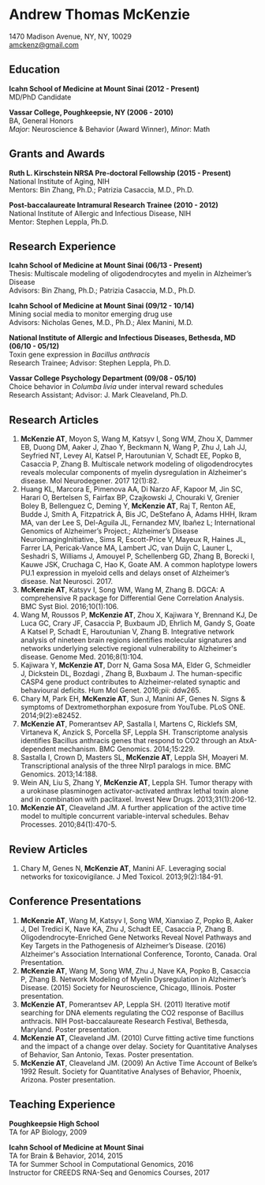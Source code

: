 Andrew Thomas McKenzie
======================
1470 Madison Avenue, NY, NY, 10029  
amckenz@gmail.com

Education
---------
**Icahn School of Medicine at Mount Sinai (2012 - Present)**  
MD/PhD Candidate

**Vassar College, Poughkeepsie, NY (2006 - 2010)**  
BA, General Honors  
*Major*: Neuroscience & Behavior (Award Winner),  *Minor*: Math

Grants and Awards
---------
**Ruth L. Kirschstein NRSA Pre-doctoral Fellowship (2015 - Present)**  
National Institute of Aging, NIH  
Mentors: Bin Zhang, Ph.D.; Patrizia Casaccia, M.D., Ph.D.

**Post-baccalaureate Intramural Research Trainee (2010 - 2012)**  
National Institute of Allergic and Infectious Disease, NIH  
Mentor: Stephen Leppla, Ph.D.

Research Experience
---------
**Icahn School of Medicine at Mount Sinai (06/13 - Present)**   
Thesis: Multiscale modeling of oligodendrocytes and myelin in Alzheimer’s Disease   
Advisors: Bin Zhang, Ph.D.; Patrizia Casaccia, M.D., Ph.D.  

**Icahn School of Medicine at Mount Sinai (09/12 - 10/14)**  
Mining social media to monitor emerging drug use  
Advisors: Nicholas Genes, M.D., Ph.D.; Alex Manini, M.D.  

**National Institute of Allergic and Infectious Diseases, Bethesda, MD (06/10 - 05/12)**  
Toxin gene expression in *Bacillus anthracis*  
Research Trainee; Advisor: Stephen Leppla, Ph.D.  

**Vassar College Psychology Department (09/08 - 05/10)**  
Choice behavior in *Columba livia* under interval reward schedules  
Research Assistant; Advisor: J. Mark Cleaveland, Ph.D.  

Research Articles
---------
1. **McKenzie AT**, Moyon S, Wang M, Katsyv I, Song WM, Zhou X, Dammer EB, Duong DM, Aaker J, Zhao Y, Beckmann N, Wang P, Zhu J, Lah JJ, Seyfried NT, Levey AI, Katsel P, Haroutunian V, Schadt EE, Popko B, Casaccia P, Zhang B. Multiscale network modeling of oligodendrocytes reveals molecular components of myelin dysregulation in Alzheimer's disease. Mol Neurodegener. 2017 12(1):82.
1. Huang KL, Marcora E, Pimenova AA, Di Narzo AF, Kapoor M, Jin SC, Harari O, Bertelsen S, Fairfax BP, Czajkowski J, Chouraki V, Grenier Boley B, Bellenguez C, Deming Y, **McKenzie AT**, Raj T, Renton AE, Budde J, Smith A, Fitzpatrick A, Bis JC, DeStefano A, Adams HHH, Ikram MA, van der Lee S, Del-Aguila JL, Fernandez MV, Ibañez L; International Genomics of Alzheimer’s Project.; Alzheimer’s Disease NeuroimagingInitiative., Sims R, Escott-Price V, Mayeux R, Haines JL, Farrer LA, Pericak-Vance MA, Lambert JC, van Duijn C, Launer L, Seshadri S, Williams J, Amouyel P, Schellenberg GD, Zhang B, Borecki I, Kauwe JSK, Cruchaga C, Hao K, Goate AM. A common haplotype lowers PU.1 expression in myeloid cells and delays onset of Alzheimer’s disease. Nat Neurosci. 2017.
1. **McKenzie AT**, Katsyv I, Song WM, Wang M, Zhang B. DGCA: A comprehensive R package for Differential Gene Correlation Analysis. BMC Syst Biol. 2016;10(1):106.
1. Wang M, Roussos P, **McKenzie AT**, Zhou X, Kajiwara Y, Brennand KJ, De Luca GC, Crary JF, Casaccia P, Buxbaum JD, Ehrlich M, Gandy S, Goate A Katsel P, Schadt E, Haroutunian V, Zhang B. Integrative network analysis of nineteen brain regions identifies molecular signatures and networks underlying selective regional vulnerability to Alzheimer's disease. Genome Med. 2016;8(1):104.
1. Kajiwara Y, **McKenzie AT**, Dorr N, Gama Sosa MA, Elder G, Schmeidler J, Dickstein DL, Bozdagi , Zhang B, Buxbaum J. The human-specific CASP4 gene product contributes to Alzheimer-related synaptic and behavioural deficits. Hum Mol Genet. 2016;pii: ddw265.
1. Chary M, Park EH, **McKenzie AT**, Sun J, Manini AF, Genes N. Signs & symptoms of Dextromethorphan exposure from YouTube. PLoS ONE. 2014;9(2):e82452.
1. **McKenzie AT**, Pomerantsev AP, Sastalla I, Martens C, Ricklefs SM, Virtaneva K, Anzick S, Porcella SF, Leppla SH. Transcriptome analysis identifies Bacillus anthracis genes that respond to CO2 through an AtxA-dependent mechanism. BMC Genomics. 2014;15:229.
1. Sastalla I, Crown D, Masters SL, **McKenzie AT**, Leppla SH, Moayeri M. Transcriptional analysis of the three Nlrp1 paralogs in mice. BMC Genomics. 2013;14:188.
1. Wein AN, Liu S, Zhang Y, **McKenzie AT**, Leppla SH. Tumor therapy with a urokinase plasminogen activator-activated anthrax lethal toxin alone and in combination with paclitaxel. Invest New Drugs. 2013;31(1):206-12.
1. **McKenzie AT**, Cleaveland JM. A further application of the active time model to multiple concurrent variable-interval schedules. Behav Processes. 2010;84(1):470-5.

Review Articles
---------
1. Chary M, Genes N, **McKenzie AT**, Manini AF. Leveraging social networks for toxicovigilance. J Med Toxicol. 2013;9(2):184-91.

Conference Presentations
---------
1. **McKenzie AT**, Wang M, Katsyv I, Song WM, Xianxiao Z, Popko B, Aaker J, Del Tredici K, Nave KA, Zhu J, Schadt EE, Casaccia P, Zhang B. Oligodendrocyte-Enriched Gene Networks Reveal Novel Pathways and Key Targets in the Pathogenesis of Alzheimer’s Disease. (2016) Alzheimer's Association International Conference, Toronto, Canada. Oral Presentation.
1. **McKenzie AT**, Wang M, Song WM, Zhu J, Nave KA, Popko B, Casaccia P, Zhang B. Network Modeling of Myelin Dysregulation in Alzheimer’s Disease. (2015) Society for Neuroscience, Chicago, Illinois. Poster presentation.
1. **McKenzie AT**, Pomerantsev AP, Leppla SH. (2011) Iterative motif searching for DNA elements regulating the CO2 response of Bacillus anthracis. NIH Post-baccalaureate Research Festival, Bethesda, Maryland. Poster presentation.
1. **McKenzie AT**, Cleaveland JM. (2010) Curve fitting active time functions and the impact of a change over delay. Society for Quantitative Analyses of Behavior, San Antonio, Texas. Poster presentation.
1. **McKenzie AT**, Cleaveland JM. (2009) An Active Time Account of Belke’s 1992 Result. Society for Quantitative Analyses of Behavior, Phoenix, Arizona. Poster presentation.

Teaching Experience
---------
**Poughkeepsie High School**  
TA for AP Biology, 2009

**Icahn School of Medicine at Mount Sinai**  
TA for Brain & Behavior, 2014, 2015  
TA for Summer School in Computational Genomics, 2016  
Instructor for CREEDS RNA-Seq and Genomics Courses, 2017
